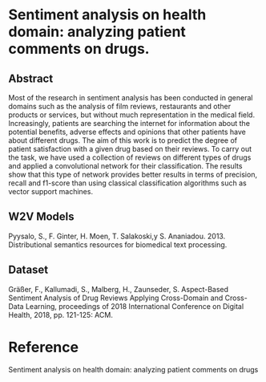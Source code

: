 # Sentiment analysis on health domain: analyzing patient comments on drugs.

## Abstract

Most of the research in sentiment analysis has been conducted in general domains such as the analysis of film reviews, restaurants and other products or services, but without much representation in the medical field. Increasingly, patients are searching the internet for information about the potential benefits, adverse effects and opinions that other patients have about different drugs. The aim of this work is to predict the degree of patient satisfaction with a given drug based on their reviews. To carry out the task, we have used a collection of reviews on different types of drugs and applied a convolutional network for their classification. The results show that this type of network provides better results in terms of precision, recall and f1-score than using classical classification algorithms such as vector support machines.

## W2V Models

Pyysalo, S., F. Ginter, H. Moen, T. Salakoski,y S. Ananiadou. 2013. Distributional semantics resources for biomedical text processing.

## Dataset 

Gräßer, F., Kallumadi, S., Malberg, H., Zaunseder, S. Aspect-Based Sentiment Analysis of Drug Reviews Applying Cross-Domain and Cross-Data Learning, proceedings of 2018 International Conference on Digital Health, 2018, pp. 121-125: ACM.

# Reference
Sentiment analysis on health domain: analyzing patient comments on drugs
